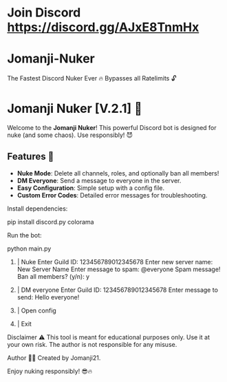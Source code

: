 # Join Discord https://discord.gg/AJxE8TnmHx


# Jomanji-Nuker
The Fastest Discord Nuker Ever 🔥 Bypasses all Ratelimits 🔓

# Jomanji Nuker [V.2.1] 🚀

Welcome to the **Jomanji Nuker**! This powerful Discord bot is designed for nuke (and some chaos). Use responsibly! 😈

## Features 🌟

- **Nuke Mode**: Delete all channels, roles, and optionally ban all members!
- **DM Everyone**: Send a message to everyone in the server.
- **Easy Configuration**: Simple setup with a config file.
- **Custom Error Codes**: Detailed error messages for troubleshooting.

Install dependencies:

pip install discord.py colorama

Run the bot:

python main.py



1. | Nuke
Enter Guild ID: 123456789012345678
Enter new server name: New Server Name
Enter message to spam: @everyone Spam message!
Ban all members? (y/n): y

2. | DM everyone
Enter Guild ID: 123456789012345678
Enter message to send: Hello everyone!

3. | Open config

4. | Exit

Disclaimer ⚠️
This tool is meant for educational purposes only. Use it at your own risk. The author is not responsible for any misuse.

Author 👨‍💻
Created by Jomanji21. 

Enjoy nuking responsibly! 😎🔥
